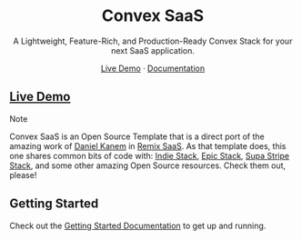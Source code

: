 <h1 align="center">
  Convex SaaS
</h1>

<div align="center">
  <p>
  A Lightweight, Feature-Rich, and Production-Ready Convex Stack for your next SaaS application.
  </p>
</div>

<div align="center">
  <p>
    <a href="https://convex-saas.netlify.app">Live Demo</a>
    ·
    <a href="https://github.com/erquhart/convex-saas/tree/main/docs">Documentation</a>
  </p>
</div>

## [Live Demo](https://convex-saas.netlify.app)

> [!NOTE]
> Convex SaaS is an Open Source Template that is a direct port of the amazing
> work of [Daniel Kanem](https://twitter.com/DanielKanem) in [Remix SaaS](https://github.com/dev-xo/remix-saas).
> As that template does, this one shares common bits of code with: [Indie
> Stack](https://github.com/remix-run/indie-stack), [Epic
> Stack](https://github.com/epicweb-dev/epic-stack), [Supa Stripe
> Stack](https://github.com/rphlmr/supa-stripe-stack), and some other amazing
> Open Source resources. Check them out, please!

## Getting Started

Check out the [Getting Started Documentation](https://github.com/erquhart/convex-saas/tree/main/docs) to get up
and running.
